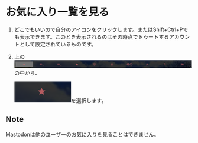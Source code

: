 # お気に入り一覧を見る

1. どこでもいいので自分のアイコンをクリックします。またはShift+Ctrl+Pでも表示できます。このとき表示されるのはその時点でトゥートするアカウントとして設定されているものです。
2. 上の![user2](/media/user2.png)の中から、  

   ![user6](/media/user6.png)を選択します。

## Note

Mastodonは他のユーザーのお気に入りを見ることはできません。

